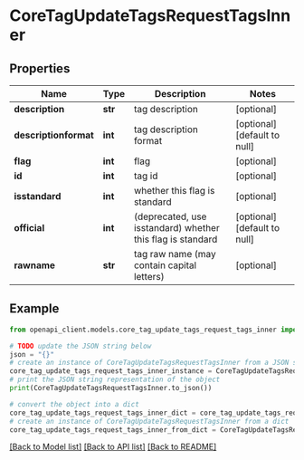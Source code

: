 # CoreTagUpdateTagsRequestTagsInner


## Properties

Name | Type | Description | Notes
------------ | ------------- | ------------- | -------------
**description** | **str** | tag description | [optional] 
**descriptionformat** | **int** | tag description format | [optional] [default to null]
**flag** | **int** | flag | [optional] 
**id** | **int** | tag id | [optional] 
**isstandard** | **int** | whether this flag is standard | [optional] 
**official** | **int** | (deprecated, use isstandard) whether this flag is standard | [optional] [default to null]
**rawname** | **str** | tag raw name (may contain capital letters) | [optional] 

## Example

```python
from openapi_client.models.core_tag_update_tags_request_tags_inner import CoreTagUpdateTagsRequestTagsInner

# TODO update the JSON string below
json = "{}"
# create an instance of CoreTagUpdateTagsRequestTagsInner from a JSON string
core_tag_update_tags_request_tags_inner_instance = CoreTagUpdateTagsRequestTagsInner.from_json(json)
# print the JSON string representation of the object
print(CoreTagUpdateTagsRequestTagsInner.to_json())

# convert the object into a dict
core_tag_update_tags_request_tags_inner_dict = core_tag_update_tags_request_tags_inner_instance.to_dict()
# create an instance of CoreTagUpdateTagsRequestTagsInner from a dict
core_tag_update_tags_request_tags_inner_from_dict = CoreTagUpdateTagsRequestTagsInner.from_dict(core_tag_update_tags_request_tags_inner_dict)
```
[[Back to Model list]](../README.md#documentation-for-models) [[Back to API list]](../README.md#documentation-for-api-endpoints) [[Back to README]](../README.md)


